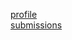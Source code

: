 [profile](http://codeforces.com/profile/youx)\
[submissions](http://codeforces.com/submissions/youx)